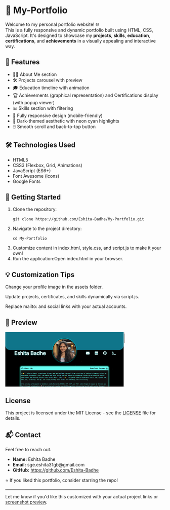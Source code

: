 # 💼 My-Portfolio

Welcome to my personal portfolio website! 🌐  
This is a fully responsive and dynamic portfolio built using HTML, CSS, JavaScript. It's designed to showcase my **projects**, **skills**, **education**, **certifications**, and **achievements** in a visually appealing and interactive way.

## 📌 Features

- 🧑‍💼 About Me section
- 🛠️ Projects carousel with preview
- 🎓 Education timeline with animation
- 🏆 Achievements (graphical representation) and Certifications display (with popup viewer)
- 📊 Skills section with filtering
- 📱 Fully responsive design (mobile-friendly)
- 🌙 Dark-themed aesthetic with neon cyan highlights
- 🖱️ Smooth scroll and back-to-top button

## 🛠️ Technologies Used

- HTML5
- CSS3 (Flexbox, Grid, Animations)
- JavaScript (ES6+)
- Font Awesome (icons)
- Google Fonts

## 🚀 Getting Started
<ol>
    <li>Clone the repository:
        <pre><code>git clone https://github.com/Eshita-Badhe/My-Portfolio.git</code></pre>
    </li>
    <li>Navigate to the project directory:
        <pre><code>cd My-Portfolio</code></pre>
    </li>
    <li>Customize content in index.html, style.css, and script.js to make it your own!   </li>
    <li>Run the application:Open index.html in your browser.    </li>
</ol>

## 💡 Customization Tips
Change your profile image in the assets folder.

Update projects, certificates, and skills dynamically via script.js.

Replace mailto: and social links with your actual accounts.

## 📸 Preview
<img src="https://github.com/Eshita-Badhe/My-Portfolio/blob/main/images/preview.png" alt="Preview" style="width:75%;height:auto;">

## License

This project is licensed under the MIT License - see the [LICENSE](LICENSE) file for details.


## 📬 Contact
Feel free to reach out.
<ul>
    <li><strong>Name:</strong> Eshita Badhe</li>
    <li><strong>Email:</strong> sge.eshita31gb@gmail.com</li>
    <li><strong>GitHub:</strong> <a href="https://github.com/Eshita-Badhe">https://github.com/Eshita-Badhe</a></li>
</ul>

⭐ If you liked this portfolio, consider starring the repo!


---

Let me know if you'd like this customized with your actual project links or [screenshot preview]("https://github.com/Eshita-Badhe/My-Portfolio/blob/main/images/preview.png").
